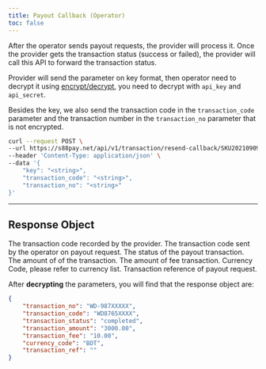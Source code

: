 ```yaml
---
title: Payout Callback (Operator)
toc: false
---
```


<x-row>
<x-col class="md:max-w-lg">

After the operator sends payout requests, the provider will process it. Once the provider gets the transaction status
(success or failed), the provider will call this API to forward the transaction status.

Provider will send the parameter on key format, then operator need to decrypt it using
[encrypt/decrypt](/api/authentication), you need to decrypt with `api_key` and `api_secret`.

Besides the key, we also send the transaction code in the `transaction_code` parameter and the transaction
number
in the `transaction_no` parameter that is not encrypted.

</x-col>
<x-col sticky>

```bash cURL
curl --request POST \
--url https://s88pay.net/api/v1/transaction/resend-callback/SKU20210909025705 \
--header 'Content-Type: application/json' \
--data '{
    "key": "<string>",
    "transaction_code": "<string>",
    "transaction_no": "<string>"
}'
```

</x-col>
</x-row>

---

<x-row>
<x-col class="md:max-w-lg">

## Response Object

<x-properties>
  <x-property name="transaction_no" type="string">
    The transaction code recorded by the provider.
  </x-property>
  <x-property name="transaction_code" type="string">
    The transaction code sent by the operator on payout request.
  </x-property>
  <x-property name="transaction_status" type="integer">
    The status of the payout transaction.
  </x-property>
  <x-property name="transaction_amount" type="double">
    The amount of of the transaction.
  </x-property>
  <x-property name="transaction_fee" type="double">
    The amount of fee transaction.
  </x-property>
  <x-property name="currency_code" type="string">
    Currency Code, please refer to currency list.
  </x-property>
  <x-property name="transaction_ref" type="double">
    Transaction reference of payout request.
  </x-property>
</x-properties>
</x-col>
<x-col sticky>

After **decrypting** the parameters, you will find that the response object are:

```json
{
    "transaction_no": "WD-987XXXXX",
    "transaction_code": "WD8765XXXX",
    "transaction_status": "completed",
    "transaction_amount": "3000.00",
    "transaction_fee": "10.00",
    "currency_code": "BDT",
    "transaction_ref": ""
}
```
</x-col>
</x-row>